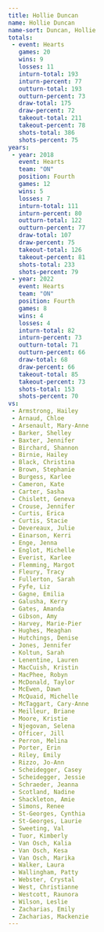 ```yaml
---
title: Hollie Duncan
name: Hollie Duncan
name-sort: Duncan, Hollie
totals:
 - event: Hearts
   games: 20
   wins: 9
   losses: 11
   inturn-total: 193
   inturn-percent: 77
   outturn-total: 193
   outturn-percent: 73
   draw-total: 175
   draw-percent: 72
   takeout-total: 211
   takeout-percent: 78
   shots-total: 386
   shots-percent: 75
years:
 - year: 2018
   event: Hearts
   team: "ON"
   position: Fourth
   games: 12
   wins: 5
   losses: 7
   inturn-total: 111
   inturn-percent: 80
   outturn-total: 122
   outturn-percent: 77
   draw-total: 107
   draw-percent: 75
   takeout-total: 126
   takeout-percent: 81
   shots-total: 233
   shots-percent: 79
 - year: 2022
   event: Hearts
   team: "ON"
   position: Fourth
   games: 8
   wins: 4
   losses: 4
   inturn-total: 82
   inturn-percent: 73
   outturn-total: 71
   outturn-percent: 66
   draw-total: 68
   draw-percent: 66
   takeout-total: 85
   takeout-percent: 73
   shots-total: 153
   shots-percent: 70
vs:
 - Armstrong, Hailey
 - Arnaud, Chloe
 - Arsenault, Mary-Anne
 - Barker, Shelley
 - Baxter, Jennifer
 - Birchard, Shannon
 - Birnie, Hailey
 - Black, Christina
 - Brown, Stephanie
 - Burgess, Karlee
 - Cameron, Kate
 - Carter, Sasha
 - Chislett, Geneva
 - Crouse, Jennifer
 - Curtis, Erica
 - Curtis, Stacie
 - Devereaux, Julie
 - Einarson, Kerri
 - Enge, Jenna
 - Englot, Michelle
 - Everist, Karlee
 - Flemming, Margot
 - Fleury, Tracy
 - Fullerton, Sarah
 - Fyfe, Liz
 - Gagne, Emilia
 - Galusha, Kerry
 - Gates, Amanda
 - Gibson, Amy
 - Harvey, Marie-Pier
 - Hughes, Meaghan
 - Hutchings, Denise
 - Jones, Jennifer
 - Koltun, Sarah
 - Lenentine, Lauren
 - MacCuish, Kristin
 - MacPhee, Robyn
 - McDonald, Taylor
 - McEwen, Dawn
 - McQuaid, Michelle
 - McTaggart, Cary-Anne
 - Meilleur, Briane
 - Moore, Kristie
 - Njegovan, Selena
 - Officer, Jill
 - Perron, Melina
 - Porter, Erin
 - Riley, Emily
 - Rizzo, Jo-Ann
 - Scheidegger, Casey
 - Scheidegger, Jessie
 - Schraeder, Jeanna
 - Scotland, Nadine
 - Shackleton, Amie
 - Simons, Renee
 - St-Georges, Cynthia
 - St-Georges, Laurie
 - Sweeting, Val
 - Tuor, Kimberly
 - Van Osch, Kalia
 - Van Osch, Kesa
 - Van Osch, Marika
 - Walker, Laura
 - Wallingham, Patty
 - Webster, Crystal
 - West, Christianne
 - Westcott, Raunora
 - Wilson, Leslie
 - Zacharias, Emily
 - Zacharias, Mackenzie
---
```

